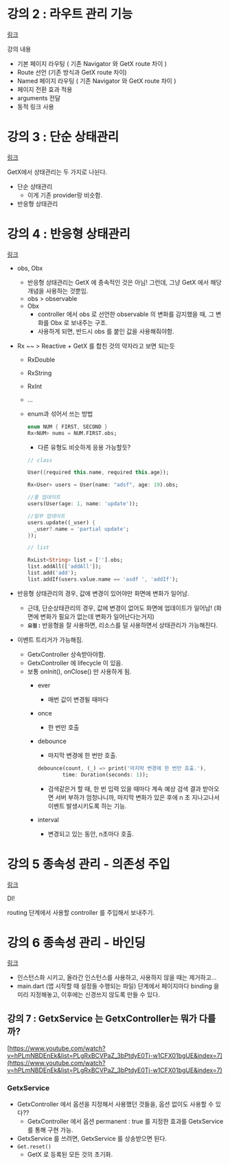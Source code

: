 # 강의 2 : 라우트 관리 기능

[링크](https://www.youtube.com/watch?v=OXfG-D4PNpQ)

강의 내용

- 기본 페이지 라우팅 ( 기존 Navigator 와 GetX route 차이 )
- Route 선언 (기존 방식과 GetX route 차이)
- Named 페이지 라우팅 ( 기존 Navigator 와 GetX route 차이 )
- 페이지 전환 효과 적용
- arguments 전달
- 동적 링크 사용

# 강의 3 : 단순 상태관리

[링크](https://www.youtube.com/watch?v=k3hgQu6it4c)

GetX에서 상태관리는 두 가지로 나뉜다.

- 단순 상태관리
    - 이게 기존 provider랑 비슷함.
- 반응형 상태관리

# 강의 4 : 반응형 상태관리
[링크](https://www.youtube.com/watch?v=TjC1ka8fZJw)

- obs, Obx
    - 반응형 상태관리는 GetX 에 종속적인 것은 아님! 그런데, 그냥 GetX 에서 해당 개념을 사용하는 것뿐임.
    - obs > observable
    - Obx
        - controller 에서 obs 로 선언한 observable 의 변화를 감지했을 때, 그 변화를 Obx 로 보내주는 구조.
        - 사용하게 되면, 반드시 obs 를 붙인 값을 사용해줘야함.
- Rx ~~ > Reactive + GetX 를 합친 것의 약자라고 보면 되는듯
    - RxDouble
    - RxString
    - RxInt
    - …
    - enum과 섞어서 쓰는 방법
        
        ```dart
        enum NUM { FIRST, SECOND }
        Rx<NUM> nums = NUM.FIRST.obs;
        ```
        
        - 다른 유형도 비슷하게 응용 가능할듯?
        
        ```dart
        // class
        
        User({required this.name, required this.age});
        
        Rx<User> users = User(name: "adsf", age: 19).obs;
        
        //통 업데이트
        users(User(age: 1, name: 'update'));
        
        //일부 업데이트
        users.update((_user) {
          _user?.name = 'partial update';
        });
        
        // list
        
        RxList<String> list = [''].obs;
        list.addAll(['addAll']);
        list.add('add');
        list.addIf(users.value.name == 'asdf ', 'addIf');
        ```
        
- 반응형 상태관리의 경우, 값에 변경이 있어야만 화면에 변화가 일어남.
    - 근데, 단순상태관리의 경우, 값에 변경이 없어도 화면에 업데이트가 일어남! (화면에 변화가 필요가 없는데 변화가 일어난다는거지)
    - **`요점` :** 반응형을 잘 사용하면, 리소스를 덜 사용하면서 상태관리가 가능해진다.
- 이벤트 트리거가 가능해짐.
    - GetxController 상속받아야함.
    - GetxController 에 lifecycle 이 있음.
    - 보통 onInit(), onClose() 만 사용하게 됨.
        - ever
            - 매번 값이 변경될 때마다
        - once
            - 한 번만 호출
        - debounce
            - 마지막 변경에 한 번만 호출.
            
            ```dart
            debounce(count, (_) => print('마지막 변경에 한 번만 호출.'),
                    time: Duration(seconds: 1));
            ```
            
            - 검색같은거 할 때, 한 번 입력 있을 때마다 계속 예상 검색 결과 받아오면 서버 부하가 엄청나니까, 마지막 변화가 있은 후에 n 초 지나고나서 이벤트 발생시키도록 하는 기능.
        - interval
            - 변경되고 있는 동안, n초마다 호출.

# 강의 5 종속성 관리 - 의존성 주입

[링크](https://www.youtube.com/watch?v=OXfG-D4PNpQ)

DI!

routing 단계에서 사용할 controller 를 주입해서 보내주기.

# 강의 6 종속성 관리 - 바인딩

[링크](https://www.youtube.com/watch?v=O1Bw-mwF9xc&list=PLgRxBCVPaZ_3bPtdyE0Tj-w1CFX01bgUE&index=6)

- 인스턴스화 시키고, 올라간 인스턴스를 사용하고, 사용하지 않을 때는 제거하고…
- main.dart (앱 시작할 때 설정들 수행되는 파일) 단계에서 페이지마다 binding 을 미리 지정해놓고, 이후에는 신경쓰지 않도록 만들 수 있다.

## 강의 7 : GetxService 는 GetxController는 뭐가 다를까?

[https://www.youtube.com/watch?v=hPLmNBDEnEk&list=PLgRxBCVPaZ_3bPtdyE0Tj-w1CFX01bgUE&index=7](https://www.youtube.com/watch?v=hPLmNBDEnEk&list=PLgRxBCVPaZ_3bPtdyE0Tj-w1CFX01bgUE&index=7)


### GetxService

- GetxController 에서 옵션을 지정해서 사용했던 것들을, 옵션 없이도 사용할 수 있다??
    - GetxController 에서 옵션 permanent : true 를 지정한 효과를 GetxService 를 통해 구현 가능.
- GetxService 를 쓰려면, GetxService 를 상송받으면 된다.
- `Get.reset()`
    - GetX 로 등록된 모든 것의 초기화.